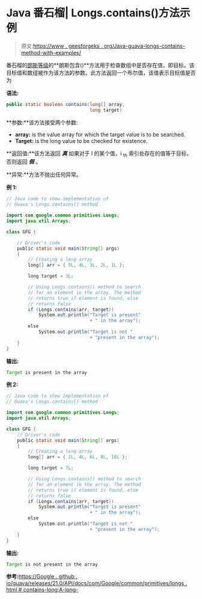# Java 番石榴| Longs.contains()方法示例

> 原文:[https://www . geesforgeks . org/Java-guava-longs-contains-method-with-examples/](https://www.geeksforgeeks.org/java-guava-longs-contains-method-with-examples/)

番石榴的[朗斯等级](https://www.geeksforgeeks.org/longs-class-guava-java/)的**朗斯包含()**方法用于检查数组中是否存在值，即目标。该目标值和数组被作为该方法的参数。此方法返回一个布尔值，该值表示目标值是否为

**语法:**

```java
public static boolean contains(long[] array, 
                               long target)

```

**参数:**该方法接受两个参数:

*   **array:** is the value array for which the target value is to be searched.
*   **Target:** is the long value to be checked for existence.

**返回值:**该方法返回 ***真*** 如果对于 I 的某个值，i <sub>th</sub> 索引处存在的值等于目标，否则返回 ***假*** 。

**异常:**方法不抛出任何异常。

**例 1:**

```java
// Java code to show implementation of
// Guava's Longs.contains() method

import com.google.common.primitives.Longs;
import java.util.Arrays;

class GFG {

    // Driver's code
    public static void main(String[] args)
    {
        // Creating a long array
        long[] arr = { 5L, 4L, 3L, 2L, 1L };

        long target = 3L;

        // Using Longs.contains() method to search
        // for an element in the array. The method
        // returns true if element is found, else
        // returns false
        if (Longs.contains(arr, target))
            System.out.println("Target is present"
                               + " in the array");
        else
            System.out.println("Target is not "
                               + "present in the array");
    }
}
```

**输出:**

```java
Target is present in the array

```

**例 2:**

```java
// Java code to show implementation of
// Guava's Longs.contains() method

import com.google.common.primitives.Longs;
import java.util.Arrays;

class GFG {
    // Driver's code
    public static void main(String[] args)
    {
        // Creating a long array
        long[] arr = { 2L, 4L, 6L, 8L, 10L };

        long target = 7L;

        // Using Longs.contains() method to search
        // for an element in the array. The method
        // returns true if element is found, else
        // returns false
        if (Longs.contains(arr, target))
            System.out.println("Target is present"
                               + " in the array");
        else
            System.out.println("Target is not "
                               + "present in the array");
    }
}
```

**输出:**

```java
Target is not present in the array

```

**参考:**[https://Google . github . io/guava/releases/21.0/API/docs/com/Google/common/primitives/longs . html # contains-long:A-long-](https://google.github.io/guava/releases/21.0/api/docs/com/google/common/primitives/Longs.html#contains-long:A-long-)